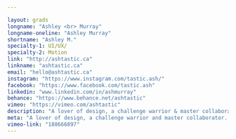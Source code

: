 ```yaml
---

layout: grads
longname: "Ashley <br> Murray"
longname-oneline: "Ashley Murray"
shortname: "Ashley M."
specialty-1: UI/UX/
specialty-2: Motion
link: "http://ashtastic.ca"
linkname: "ashtastic.ca"
email: "hello@ashtastic.ca"
instagram: "https://www.instagram.com/tastic.ash/"
facebook: "https://www.facebook.com/tastic.ash"
linkedin: "www.linkedin.com/in/ashmurray"
behance: "https://www.behance.net/ashtastic"
vimeo: "https://vimeo.com/ashtastic"
description: "A lover of design, a challenge warrior & master collaborator. I stretch the boundaries, armed with weird & logical creativity. Ash Tastic is my moniker. Life’s a party & I’m a designer."
meta: "A lover of design, a challenge warrior and master collaborator. I stretch the boundaries, armed with weird and logical creativity. Ash Tastic is my moniker. Life’s a party and I’m a designer."
vimeo-link: "188666897"
---
```

